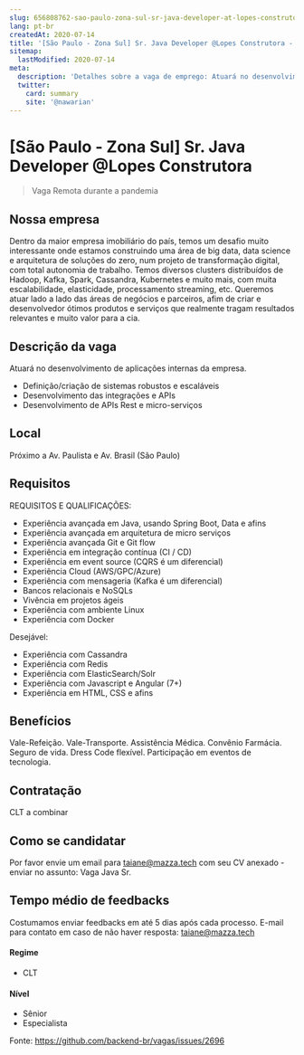```yaml
---
slug: 656808762-sao-paulo-zona-sul-sr-java-developer-at-lopes-construtora
lang: pt-br
createdAt: 2020-07-14
title: '[São Paulo - Zona Sul] Sr. Java Developer @Lopes Construtora - Vaga de Emprego'
sitemap:
  lastModified: 2020-07-14
meta:
  description: 'Detalhes sobre a vaga de emprego: Atuará no desenvolvimento de aplicações internas da empresa. - Definição/criação de sistemas robustos e escaláveis - Desenvolvimento das integrações e APIs - Desenvolvimento de APIs Rest e micro-serviços'
  twitter:
    card: summary
    site: '@nawarian'
---
```


# [São Paulo - Zona Sul] Sr. Java Developer @Lopes Construtora


> Vaga Remota durante a pandemia

## Nossa empresa
Dentro da maior empresa imobiliário do país, temos um desafio muito interessante onde estamos construindo uma área de big data, data science e arquitetura de soluções do zero, num projeto de transformação digital, com total autonomia de trabalho.
Temos diversos clusters distribuídos de Hadoop, Kafka, Spark, Cassandra, Kubernetes e muito mais, com muita escalabilidade, elasticidade, processamento streaming, etc.
Queremos atuar lado a lado das áreas de negócios e parceiros, afim de criar e desenvolvedor ótimos produtos e serviços que realmente tragam resultados relevantes e muito valor para a cia.

## Descrição da vaga
Atuará no desenvolvimento de aplicações internas da empresa.
- Definição/criação de sistemas robustos e escaláveis
- Desenvolvimento das integrações e APIs
- Desenvolvimento de APIs Rest e micro-serviços

## Local
Próximo a Av. Paulista e Av. Brasil (São Paulo)

## Requisitos
REQUISITOS E QUALIFICAÇÕES:
- Experiência avançada em Java, usando Spring Boot, Data e afins
- Experiência avançada em arquitetura de micro serviços 
- Experiência avançada Git e Git flow
- Experiência em integração contínua (CI / CD)
- Experiência em event source (CQRS é um diferencial)
- Experiência Cloud (AWS/GPC/Azure)
- Experiência com mensageria (Kafka é um diferencial)
- Bancos relacionais e NoSQLs
- Vivência em projetos ágeis
- Experiência com ambiente Linux
- Experiência com Docker

Desejável:
- Experiência com Cassandra
- Experiência com Redis 
- Experiência com ElasticSearch/Solr
- Experiência com Javascript e Angular (7+)
- Experiência em HTML, CSS e afins

## Benefícios
Vale-Refeição.
Vale-Transporte.
Assistência Médica.
Convênio Farmácia.
Seguro de vida.
Dress Code flexível.
Participação em eventos de tecnologia.

## Contratação
CLT a combinar

## Como se candidatar
Por favor envie um email para taiane@mazza.tech com seu CV anexado - enviar no assunto: Vaga Java Sr.

## Tempo médio de feedbacks

Costumamos enviar feedbacks em até 5 dias após cada processo.
E-mail para contato em caso de não haver resposta: taiane@mazza.tech

#### Regime
- CLT

#### Nível
- Sênior
- Especialista




Fonte: https://github.com/backend-br/vagas/issues/2696